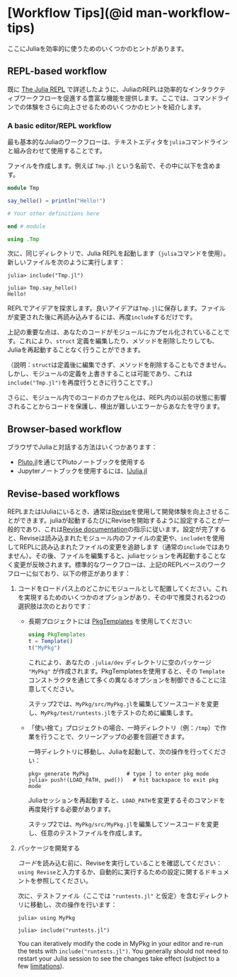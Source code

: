 # [Workflow Tips](@id man-workflow-tips)

ここにJuliaを効率的に使うためのいくつかのヒントがあります。

## REPL-based workflow

既に [The Julia REPL](@ref) で詳述したように、JuliaのREPLは効率的なインタラクティブワークフローを促進する豊富な機能を提供します。ここでは、コマンドラインでの体験をさらに向上させるためのいくつかのヒントを紹介します。

### A basic editor/REPL workflow

最も基本的なJuliaのワークフローは、テキストエディタを`julia`コマンドラインと組み合わせて使用することです。

ファイルを作成します。例えば `Tmp.jl` という名前で、その中に以下を含めます。

```julia
module Tmp

say_hello() = println("Hello!")

# Your other definitions here

end # module

using .Tmp
```

次に、同じディレクトリで、Julia REPLを起動します（`julia`コマンドを使用）。新しいファイルを次のように実行します：

```
julia> include("Tmp.jl")

julia> Tmp.say_hello()
Hello!
```

REPLでアイデアを探求します。良いアイデアは`Tmp.jl`に保存します。ファイルが変更された後に再読み込みするには、再度`include`するだけです。

上記の重要な点は、あなたのコードがモジュールにカプセル化されていることです。これにより、`struct` 定義を編集したり、メソッドを削除したりしても、Juliaを再起動することなく行うことができます。

（説明：`struct`は定義後に編集できず、メソッドを削除することもできません。しかし、モジュールの定義を上書きすることは可能であり、これは`include("Tmp.jl")`を再度行うときに行うことです。）

さらに、モジュール内でのコードのカプセル化は、REPL内の以前の状態に影響されることからコードを保護し、検出が難しいエラーからあなたを守ります。

## Browser-based workflow

ブラウザでJuliaと対話する方法はいくつかあります：

  * [Pluto.jl](https://github.com/fonsp/Pluto.jl)を通じてPlutoノートブックを使用する
  * Jupyterノートブックを使用するには、[IJulia.jl](https://github.com/JuliaLang/IJulia.jl)

## Revise-based workflows

REPLまたはIJuliaにいるとき、通常は[Revise](https://github.com/timholy/Revise.jl)を使用して開発体験を向上させることができます。juliaが起動するたびにReviseを開始するように設定することが一般的であり、これは[Revise documentation](https://timholy.github.io/Revise.jl/stable/)の指示に従います。設定が完了すると、Reviseは読み込まれたモジュール内のファイルの変更や、`includet`を使用してREPLに読み込まれたファイルの変更を追跡します（通常の`include`ではありません）。その後、ファイルを編集すると、juliaセッションを再起動することなく変更が反映されます。標準的なワークフローは、上記のREPLベースのワークフローに似ており、以下の修正があります：

1. コードをロードパス上のどこかにモジュールとして配置してください。これを実現するためのいくつかのオプションがあり、その中で推奨される2つの選択肢は次のとおりです：

      * 長期プロジェクトには [PkgTemplates](https://github.com/invenia/PkgTemplates.jl) を使用してください:

        ```julia
        using PkgTemplates
        t = Template()
        t("MyPkg")
        ```

        これにより、あなたの `.julia/dev` ディレクトリに空のパッケージ `"MyPkg"` が作成されます。PkgTemplatesを使用すると、その `Template` コンストラクタを通じて多くの異なるオプションを制御できることに注意してください。

        ステップ2では、`MyPkg/src/MyPkg.jl`を編集してソースコードを変更し、`MyPkg/test/runtests.jl`をテストのために編集します。
      * 「使い捨て」プロジェクトの場合、一時ディレクトリ（例：`/tmp`）で作業を行うことで、クリーンアップの必要を回避できます。

        一時ディレクトリに移動し、Juliaを起動して、次の操作を行ってください：

        ```julia-repl
        pkg> generate MyPkg            # type ] to enter pkg mode
        julia> push!(LOAD_PATH, pwd())   # hit backspace to exit pkg mode
        ```

        Juliaセッションを再起動すると、`LOAD_PATH`を変更するそのコマンドを再度発行する必要があります。

        ステップ2では、`MyPkg/src/MyPkg.jl`を編集してソースコードを変更し、任意のテストファイルを作成します。
2. パッケージを開発する

    *コード*を読み込む前に、Reviseを実行していることを確認してください：`using Revise`と入力するか、自動的に実行するための設定に関するドキュメントを参照してください。

    次に、テストファイル（ここでは `"runtests.jl"` と仮定）を含むディレクトリに移動し、次の操作を行います：

    ```julia-repl
    julia> using MyPkg

    julia> include("runtests.jl")
    ```

    You can iteratively modify the code in MyPkg in your editor and re-run the tests with `include("runtests.jl")`.  You generally should not need to restart your Julia session to see the changes take effect (subject to a few [limitations](https://timholy.github.io/Revise.jl/stable/limitations/)).
